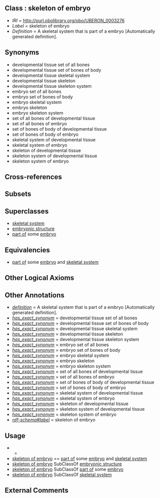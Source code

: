 
## Class : skeleton of embryo

 * *IRI* = http://purl.obolibrary.org/obo/UBERON_0003276
 * *Label* = skeleton of embryo
 * *Definition* = A skeletal system that is part of a embryo [Automatically generated definition].

## Synonyms

 * developmental tissue set of all bones
 * developmental tissue set of bones of body
 * developmental tissue skeletal system
 * developmental tissue skeleton
 * developmental tissue skeleton system
 * embryo set of all bones
 * embryo set of bones of body
 * embryo skeletal system
 * embryo skeleton
 * embryo skeleton system
 * set of all bones of developmental tissue
 * set of all bones of embryo
 * set of bones of body of developmental tissue
 * set of bones of body of embryo
 * skeletal system of developmental tissue
 * skeletal system of embryo
 * skeleton of developmental tissue
 * skeleton system of developmental tissue
 * skeleton system of embryo

## Cross-references


## Subsets


## Superclasses

 * [skeletal system](../../UBERON/34/UBERON_0001434.md)
 * [embryonic structure](../../UBERON/50/UBERON_0002050.md)
 * [part of](../../BFO/50/BFO_0000050.md) some [embryo](../../UBERON/22/UBERON_0000922.md)

## Equivalencies

 * [part of](../../BFO/50/BFO_0000050.md) some [embryo](../../UBERON/22/UBERON_0000922.md) and [skeletal system](../../UBERON/34/UBERON_0001434.md)

## Other Logical Axioms


## Other Annotations

 * *[definition](../../IAO/15/IAO_0000115.md)* = A skeletal system that is part of a embryo [Automatically generated definition].
 * *[has_exact_synonym](../../ym/oboInOwl#hasExactSynonym.md)* = developmental tissue set of all bones
 * *[has_exact_synonym](../../ym/oboInOwl#hasExactSynonym.md)* = developmental tissue set of bones of body
 * *[has_exact_synonym](../../ym/oboInOwl#hasExactSynonym.md)* = developmental tissue skeletal system
 * *[has_exact_synonym](../../ym/oboInOwl#hasExactSynonym.md)* = developmental tissue skeleton
 * *[has_exact_synonym](../../ym/oboInOwl#hasExactSynonym.md)* = developmental tissue skeleton system
 * *[has_exact_synonym](../../ym/oboInOwl#hasExactSynonym.md)* = embryo set of all bones
 * *[has_exact_synonym](../../ym/oboInOwl#hasExactSynonym.md)* = embryo set of bones of body
 * *[has_exact_synonym](../../ym/oboInOwl#hasExactSynonym.md)* = embryo skeletal system
 * *[has_exact_synonym](../../ym/oboInOwl#hasExactSynonym.md)* = embryo skeleton
 * *[has_exact_synonym](../../ym/oboInOwl#hasExactSynonym.md)* = embryo skeleton system
 * *[has_exact_synonym](../../ym/oboInOwl#hasExactSynonym.md)* = set of all bones of developmental tissue
 * *[has_exact_synonym](../../ym/oboInOwl#hasExactSynonym.md)* = set of all bones of embryo
 * *[has_exact_synonym](../../ym/oboInOwl#hasExactSynonym.md)* = set of bones of body of developmental tissue
 * *[has_exact_synonym](../../ym/oboInOwl#hasExactSynonym.md)* = set of bones of body of embryo
 * *[has_exact_synonym](../../ym/oboInOwl#hasExactSynonym.md)* = skeletal system of developmental tissue
 * *[has_exact_synonym](../../ym/oboInOwl#hasExactSynonym.md)* = skeletal system of embryo
 * *[has_exact_synonym](../../ym/oboInOwl#hasExactSynonym.md)* = skeleton of developmental tissue
 * *[has_exact_synonym](../../ym/oboInOwl#hasExactSynonym.md)* = skeleton system of developmental tissue
 * *[has_exact_synonym](../../ym/oboInOwl#hasExactSynonym.md)* = skeleton system of embryo
 * *[rdf-schema#label](../../el/rdf-schema#label.md)* = skeleton of embryo

## Usage

 * -
 * [skeleton of embryo](../../UBERON/76/UBERON_0003276.md) == [part of](../../BFO/50/BFO_0000050.md) some [embryo](../../UBERON/22/UBERON_0000922.md) and [skeletal system](../../UBERON/34/UBERON_0001434.md)
 * [skeleton of embryo](../../UBERON/76/UBERON_0003276.md) SubClassOf [embryonic structure](../../UBERON/50/UBERON_0002050.md)
 * [skeleton of embryo](../../UBERON/76/UBERON_0003276.md) SubClassOf [part of](../../BFO/50/BFO_0000050.md) some [embryo](../../UBERON/22/UBERON_0000922.md)
 * [skeleton of embryo](../../UBERON/76/UBERON_0003276.md) SubClassOf [skeletal system](../../UBERON/34/UBERON_0001434.md)

## External Comments


